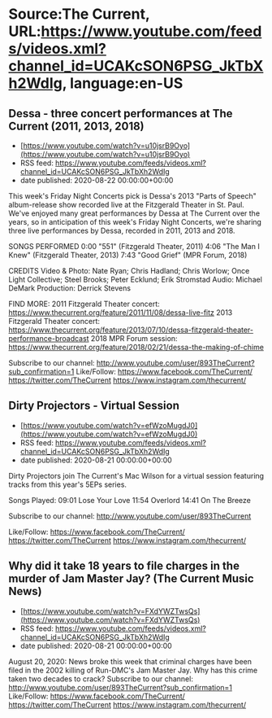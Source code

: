 # Source:The Current, URL:https://www.youtube.com/feeds/videos.xml?channel_id=UCAKcSON6PSG_JkTbXh2WdIg, language:en-US

## Dessa - three concert performances at The Current (2011, 2013, 2018)
 - [https://www.youtube.com/watch?v=u10jsrB9Oyo](https://www.youtube.com/watch?v=u10jsrB9Oyo)
 - RSS feed: https://www.youtube.com/feeds/videos.xml?channel_id=UCAKcSON6PSG_JkTbXh2WdIg
 - date published: 2020-08-22 00:00:00+00:00

This week's Friday Night Concerts pick is Dessa's 2013 "Parts of Speech" album-release show recorded live at the Fitzgerald Theater in St. Paul. We've enjoyed many great performances by Dessa at The Current over the years, so in anticipation of this week's Friday Night Concerts, we're sharing three live performances by Dessa, recorded in 2011, 2013 and 2018.

SONGS PERFORMED
0:00 "551" (Fitzgerald Theater, 2011)
4:06 "The Man I Knew" (Fitzgerald Theater, 2013)
7:43 "Good Grief" (MPR Forum, 2018)

CREDITS
Video & Photo: Nate Ryan; Chris Hadland; Chris Worlow; Once Light Collective; Steel Brooks; Peter Ecklund; Erik Stromstad
Audio: Michael DeMark
Production: Derrick Stevens

FIND MORE:
2011 Fitzgerald Theater concert: https://www.thecurrent.org/feature/2011/11/08/dessa-live-fitz
2013 Fitzgerald Theater concert: https://www.thecurrent.org/feature/2013/07/10/dessa-fitzgerald-theater-performance-broadcast
2018 MPR Forum session:
https://www.thecurrent.org/feature/2018/02/21/dessa-the-making-of-chime

Subscribe to our channel:
http://www.youtube.com/user/893TheCurrent?sub_confirmation=1
Like/Follow:
https://www.facebook.com/TheCurrent/
https://twitter.com/TheCurrent
https://www.instagram.com/thecurrent/

## Dirty Projectors - Virtual Session
 - [https://www.youtube.com/watch?v=efWzoMugdJ0](https://www.youtube.com/watch?v=efWzoMugdJ0)
 - RSS feed: https://www.youtube.com/feeds/videos.xml?channel_id=UCAKcSON6PSG_JkTbXh2WdIg
 - date published: 2020-08-21 00:00:00+00:00

Dirty Projectors join The Current's Mac Wilson for a virtual session featuring tracks from this year's 5EPs series.

Songs Played:
09:01 Lose Your Love
11:54 Overlord
14:41 On The Breeze

Subscribe to our channel:
http://www.youtube.com/user/893TheCurrent

Like/Follow:
https://www.facebook.com/TheCurrent/
https://twitter.com/TheCurrent
https://www.instagram.com/thecurrent/

## Why did it take 18 years to file charges in the murder of Jam Master Jay? (The Current Music News)
 - [https://www.youtube.com/watch?v=FXdYWZTwsQs](https://www.youtube.com/watch?v=FXdYWZTwsQs)
 - RSS feed: https://www.youtube.com/feeds/videos.xml?channel_id=UCAKcSON6PSG_JkTbXh2WdIg
 - date published: 2020-08-21 00:00:00+00:00

August 20, 2020: News broke this week that criminal charges have been filed in the 2002 killing of Run-DMC's Jam Master Jay. Why has this crime taken two decades to crack?
Subscribe to our channel:
http://www.youtube.com/user/893TheCurrent?sub_confirmation=1
Like/Follow:
https://www.facebook.com/TheCurrent/
https://twitter.com/TheCurrent
https://www.instagram.com/thecurrent/

